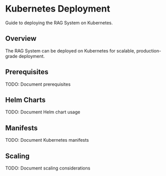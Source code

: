 # Kubernetes Deployment

Guide to deploying the RAG System on Kubernetes.

## Overview

The RAG System can be deployed on Kubernetes for scalable, production-grade deployment.

## Prerequisites

TODO: Document prerequisites

## Helm Charts

TODO: Document Helm chart usage

## Manifests

TODO: Document Kubernetes manifests

## Scaling

TODO: Document scaling considerations
